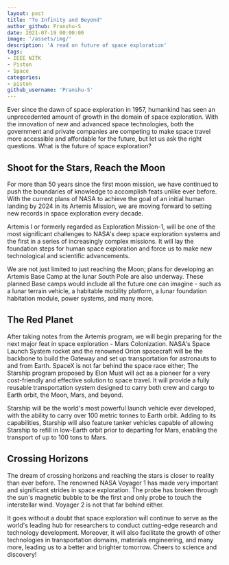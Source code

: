 ```yaml
---
layout: post
title: "To Infinity and Beyond"
author_github: Pranshu-S
date: 2021-07-19 00:00:00
image: '/assets/img/'
description: 'A read on future of space exploration'
tags:
- IEEE NITK
- Piston
- Space
categories:
- piston
github_username: 'Pranshu-S'
---
```


Ever since the dawn of space exploration in 1957, humankind has seen an unprecedented amount of growth in the domain of space exploration. With the innovation of new and advanced space technologies, both the government and private companies are competing to make space travel more accessible and affordable for the future, but let us ask the right questions. What is the future of space exploration?

## Shoot for the Stars, Reach the Moon

For more than 50 years since the first moon mission, we have continued to push the boundaries of knowledge to accomplish feats unlike ever before. With the current plans of NASA to achieve the goal of an initial human landing by 2024 in its Artemis Mission, we are moving forward to setting new records in space exploration every decade.

Artemis I or formerly regarded as Exploration Mission-1, will be one of the most significant challenges to NASA's deep space exploration systems and the first in a series of increasingly complex missions. It will lay the foundation steps for human space exploration and force us to make new technological and scientific advancements.

We are not just limited to just reaching the Moon; plans for developing an Artemis Base Camp at the lunar South Pole are also underway. These planned Base camps would include all the future one can imagine - such as a lunar terrain vehicle, a habitable mobility platform, a lunar foundation habitation module, power systems, and many more.

## The Red Planet

After taking notes from the Artemis program, we will begin preparing for the next major feat in space exploration - Mars Colonization. NASA's Space Launch System rocket and the renowned Orion spacecraft will be the backbone to build the Gateway and set up transportation for astronauts to and from Earth. SpaceX is not far behind the space race either; The Starship program proposed by Elon Must will act as a pioneer for a very cost-friendly and effective solution to space travel. It will provide a fully reusable transportation system designed to carry both crew and cargo to Earth orbit, the Moon, Mars, and beyond.

Starship will be the world's most powerful launch vehicle ever developed, with the ability to carry over 100 metric tonnes to Earth orbit. Adding to its capabilities, Starship will also feature tanker vehicles capable of allowing Starship to refill in low-Earth orbit prior to departing for Mars, enabling the transport of up to 100 tons to Mars.

## Crossing Horizons

The dream of crossing horizons and reaching the stars is closer to reality than ever before. The renowned NASA Voyager 1 has made very important and significant strides in space exploration. The probe has broken through the sun's magnetic bubble to be the first and only probe to touch the interstellar wind. Voyager 2 is not that far behind either.

It goes without a doubt that space exploration will continue to serve as the world's leading hub for researchers to conduct cutting-edge research and technology development. Moreover, it will also facilitate the growth of other technologies in transportation domains, materials engineering, and many more, leading us to a better and brighter tomorrow. Cheers to science and discovery!

